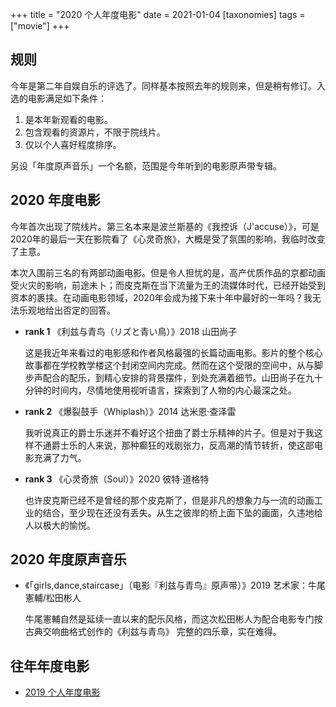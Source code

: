 +++
title = "2020 个人年度电影"
date = 2021-01-04
[taxonomies]
tags = ["movie"]
+++

## 规则

今年是第二年自娱自乐的评选了。同样基本按照去年的规则来，但是稍有修订。入选的电影满足如下条件：

1. 是本年新观看的电影。
2. 包含观看的资源片，不限于院线片。
3. 仅以个人喜好程度排序。

另设「年度原声音乐」一个名额，范围是今年听到的电影原声带专辑。

## 2020 年度电影

今年首次出现了院线片。第三名本来是波兰斯基的《我控诉（J'accuse）》，可是2020年的最后一天在影院看了《心灵奇旅》，大概是受了氛围的影响，我临时改变了主意。

本次入围前三名的有两部动画电影。但是令人担忧的是，高产优质作品的京都动画受火灾的影响，前途未卜；而皮克斯在当下流量为王的流媒体时代，已经开始受到资本的裹挟。在动画电影领域，2020年会成为接下来十年中最好的一年吗？我无法乐观地给出否定的回答。

- **rank 1** 《利兹与青鸟（リズと青い鳥）》2018 山田尚子

    这是我近年来看过的电影感和作者风格最强的长篇动画电影。影片的整个核心故事都在学校教学楼这个封闭空间内完成。然而在这个受限的空间中，从与脚步声配合的配乐，到精心安排的背景摆件，到处充满着细节。山田尚子在九十分钟的时间内，尽情地使用视听语言，探索到了人物的内心最深之处。

- **rank 2** 《爆裂鼓手（Whiplash）》2014 达米恩·查泽雷

    我听说真正的爵士乐迷并不看好这个扭曲了爵士乐精神的片子。但是对于我这样不通爵士乐的人来说，那种癫狂的戏剧张力，反高潮的情节转折，使这部电影充满了力气。

- **rank 3** 《心灵奇旅（Soul）》2020 彼特·道格特

    也许皮克斯已经不是曾经的那个皮克斯了，但是非凡的想象力与一流的动画工业的结合，至少现在还没有丢失。从生之彼岸的桥上面下坠的画面，久违地给人以极大的愉悦。


## 2020 年度原声音乐

- 《「girls,dance,staircase」（电影『利兹与青鸟』原声带）》2019 艺术家：牛尾憲輔/松田彬人

  牛尾憲輔自然是延续一直以来的配乐风格，而这次松田彬人为配合电影专门按古典交响曲格式创作的《利兹与青鸟》
  完整的四乐章，实在难得。

## 往年年度电影

- [2019 个人年度电影](@/movie-2019.md)
